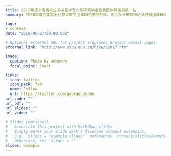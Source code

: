 ```yaml
---
title: 2018年度上海高校公共关系学专业专项奖学金比赛团体辩论赛第一名
summary: 2018年度的奖学金比赛采取了团体辩论赛的形式，作为队长带领辩论队获得团体辩论赛第一名（30000元）。

tags:
- contest
date: "2018-05-27T00:00:00Z"

# Optional external URL for project (replaces project detail page).
external_link: "http://www.sspu.edu.cn/hjxw/62017.htm"

image:
  caption: Photo by unknown
  focal_point: Smart

links:
- icon: twitter
  icon_pack: fab
  name: Follow
  url: https://twitter.com/georgecushen
url_code: ""
url_pdf: ""
url_slides: ""
url_video: ""

# Slides (optional).
#   Associate this project with Markdown slides.
#   Simply enter your slide deck's filename without extension.
#   E.g. `slides = "example-slides"` references `content/slides/example-slides.md`.
#   Otherwise, set `slides = ""`.
slides: example
---
```

